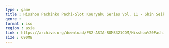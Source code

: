 ```yaml
---
type : game
title : Hisshou Pachinko Pachi-Slot Kouryaku Series Vol. 11 - Shin Seiki Evangelion - Magokoro o, Kimi ni (Japan)
genre : 
format : iso
region : asia
link : https://archive.org/download/PS2-ASIA-ROMS321COM/Hisshou%20Pachinko%20Pachi-Slot%20Kouryaku%20Series%20Vol.%2011%20-%20Shin%20Seiki%20Evangelion%20-%20Magokoro%20o%2C%20Kimi%20ni%20%28Japan%29.7z
size : 690MB
---
```

